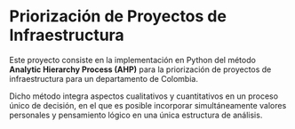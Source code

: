 # Priorización de Proyectos de Infraestructura

Este proyecto consiste en la implementación en Python del método **Analytic Hierarchy Process (AHP)** para la priorización de proyectos de infraestructura para un departamento de Colombia. 

Dicho método integra aspectos cualitativos y cuantitativos en un proceso único de decisión, en el que es posible incorporar simultáneamente valores personales y pensamiento lógico en una única estructura de análisis.
